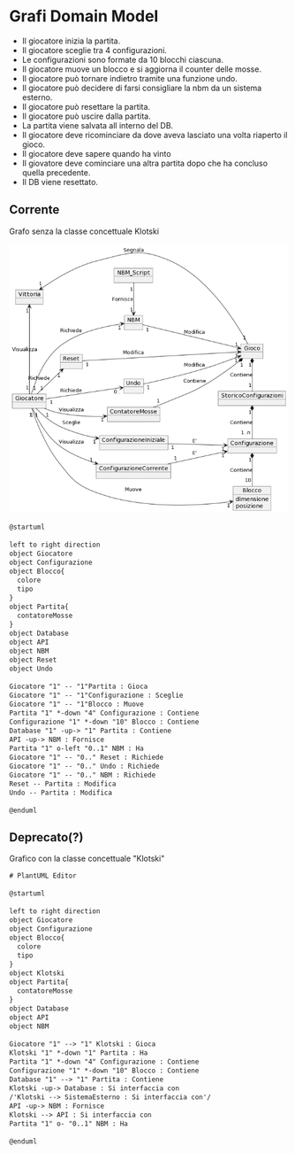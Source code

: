 # Grafi Domain Model

* Il giocatore inizia la partita.
* Il giocatore sceglie tra 4 configurazioni.
* Le configurazioni sono formate da 10 blocchi ciascuna.
* Il giocatore muove un blocco e si aggiorna il counter delle mosse.
* Il giocatore può tornare indietro tramite una funzione undo.
* Il giocatore può decidere di farsi consigliare la nbm da un sistema esterno.
* Il giocatore può resettare la partita.
* Il giocatore può uscire dalla partita.
* La partita viene salvata all interno del DB.
* Il giocatore deve ricominciare da dove aveva lasciato una volta riaperto il gioco.
* Il giocatore deve sapere quando ha vinto
* Il giovatore deve cominciare una altra partita dopo che ha concluso quella precedente.
* Il DB viene resettato.

## Corrente
Grafo senza la classe concettuale Klotski

![Domain Model](resources/img/diagrams/DomainModel.png)

```plantuml
@startuml

left to right direction
object Giocatore
object Configurazione
object Blocco{
  colore
  tipo
}
object Partita{
  contatoreMosse
}
object Database
object API
object NBM
object Reset
object Undo

Giocatore "1" -- "1"Partita : Gioca
Giocatore "1" -- "1"Configurazione : Sceglie
Giocatore "1" -- "1"Blocco : Muove
Partita "1" *-down "4" Configurazione : Contiene
Configurazione "1" *-down "10" Blocco : Contiene
Database "1" -up-> "1" Partita : Contiene
API -up-> NBM : Fornisce
Partita "1" o-left "0..1" NBM : Ha
Giocatore "1" -- "0.." Reset : Richiede
Giocatore "1" -- "0.." Undo : Richiede
Giocatore "1" -- "0.." NBM : Richiede
Reset -- Partita : Modifica
Undo -- Partita : Modifica

@enduml
```

## Deprecato(?)
Grafico con la classe concettuale "Klotski"

```plantuml
# PlantUML Editor

@startuml

left to right direction
object Giocatore
object Configurazione
object Blocco{
  colore
  tipo
}
object Klotski
object Partita{
  contatoreMosse
}
object Database
object API
object NBM

Giocatore "1" --> "1" Klotski : Gioca
Klotski "1" *-down "1" Partita : Ha
Partita "1" *-down "4" Configurazione : Contiene
Configurazione "1" *-down "10" Blocco : Contiene
Database "1" --> "1" Partita : Contiene
Klotski -up-> Database : Si interfaccia con
/'Klotski --> SistemaEsterno : Si interfaccia con'/
API -up-> NBM : Fornisce
Klotski --> API : Si interfaccia con
Partita "1" o- "0..1" NBM : Ha

@enduml
```
